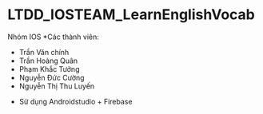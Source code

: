 # LTDD_IOSTEAM_LearnEnglishVocab
Nhóm IOS
*Các thành viên: 
- Trần Văn chính
- Trần Hoàng Quân
- Phạm Khắc Tưởng
- Nguyễn Đức Cường
- Nguyễn Thị Thu Luyến
* Sử dụng Androidstudio + Firebase
